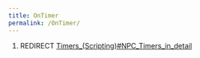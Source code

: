 ```yaml
---
title: OnTimer
permalink: /OnTimer/
---
```


1.  REDIRECT [Timers_(Scripting)\#NPC_Timers_in_detail](/Timers_(Scripting)#NPC_Timers_in_detail "wikilink")
